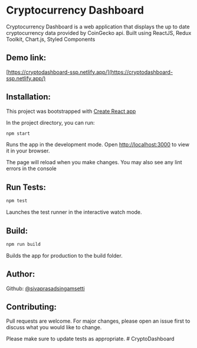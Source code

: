 # Cryptocurrency Dashboard
Cryptocurrency Dashboard
is a web application that displays the up to date cryptocurrency data provided by CoinGecko api.
Built using ReactJS, Redux Toolkit, Chart.js, Styled Components
## Demo link:
[https://cryptodashboard-ssp.netlify.app/](https://cryptodashboard-ssp.netlify.app/)


## Installation:
This project was bootstrapped with [Create React app]((https://create-react-app.dev/docs/getting-started/))

In the project directory, you can run:

```bash
npm start
```
Runs the app in the development mode.
Open [http://localhost:3000](http://localhost:3000) to view it in your browser.

The page will reload when you make changes.
You may also see any lint errors in the console

## Run Tests:
```bash
npm test
```
Launches the test runner in the interactive watch mode.

## Build:
```bash
npm run build
```
Builds the app for production to the build folder.


## Author:
Github: [@sivaprasadsingamsetti](https://github.com/singamsetti-siva-prasad)


## Contributing:

Pull requests are welcome. For major changes, please open an issue first
to discuss what you would like to change.

Please make sure to update tests as appropriate.
#   C r y p t o D a s h b o a r d  
 